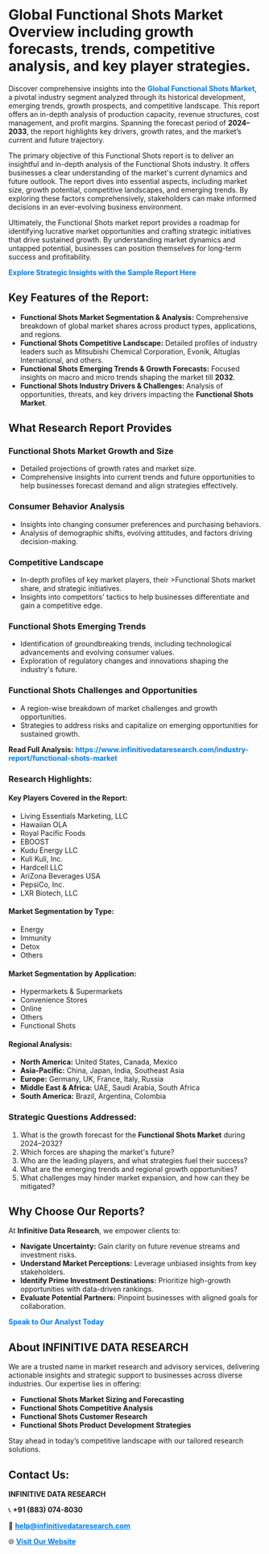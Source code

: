 <h1>Global Functional Shots Market Overview including growth forecasts, trends, competitive analysis, and key player strategies.</h1>
<p>
Discover comprehensive insights into the 
<a href="https://www.infinitivedataresearch.com/industry-report/functional-shots-market" rel="dofollow" style="color: #007BFF; text-decoration: none;"><strong>Global Functional Shots Market</strong></a>, a pivotal industry segment analyzed through its historical development, emerging trends, growth prospects, and competitive landscape. This report offers an in-depth analysis of production capacity, revenue structures, cost management, and profit margins. Spanning the forecast period of <strong>2024–2033</strong>, the report highlights key drivers, growth rates, and the market’s current and future trajectory.
</p>
<p>
The primary objective of this Functional Shots report is to deliver an insightful and in-depth analysis of the Functional Shots industry. It offers businesses a clear understanding of the market's current dynamics and future outlook. The report dives into essential aspects, including market size, growth potential, competitive landscapes, and emerging trends. By exploring these factors comprehensively, stakeholders can make informed decisions in an ever-evolving business environment.
</p>
<p>
Ultimately, the Functional Shots market report provides a roadmap for identifying lucrative market opportunities and crafting strategic initiatives that drive sustained growth. By understanding market dynamics and untapped potential, businesses can position themselves for long-term success and profitability.
</p>
<p>
<a href="https://www.infinitivedataresearch.com/request-sample/reportId=103739" style="color: #007BFF; text-decoration: none;"><strong>Explore Strategic Insights with the Sample Report Here</strong></a>
</p>

<h2>Key Features of the Report:</h2>
<ul>
<li><strong>Functional Shots Market Segmentation & Analysis:</strong> Comprehensive breakdown of global market shares across product types, applications, and regions.</li>
<li><strong>Functional Shots Competitive Landscape:</strong> Detailed profiles of industry leaders such as Mitsubishi Chemical Corporation, Evonik, Altuglas International, and others.</li>
<li><strong>Functional Shots Emerging Trends & Growth Forecasts:</strong> Focused insights on macro and micro trends shaping the market till <strong>2032</strong>.</li>
<li><strong>Functional Shots Industry Drivers & Challenges:</strong> Analysis of opportunities, threats, and key drivers impacting the <strong>Functional Shots Market</strong>.</li>
</ul>

<h2>What Research Report Provides</h2>
<h3>Functional Shots Market Growth and Size</h3>
<ul>
<li>Detailed projections of growth rates and market size.</li>
<li>Comprehensive insights into current trends and future opportunities to help businesses forecast demand and align strategies effectively.</li>
</ul>

<h3>Consumer Behavior Analysis</h3>
<ul>
<li>Insights into changing consumer preferences and purchasing behaviors.</li>
<li>Analysis of demographic shifts, evolving attitudes, and factors driving decision-making.</li>
</ul>

<h3>Competitive Landscape</h3>
<ul>
<li>In-depth profiles of key market players, their >Functional Shots market share, and strategic initiatives.</li>
<li>Insights into competitors' tactics to help businesses differentiate and gain a competitive edge.</li>
</ul>

<h3>Functional Shots Emerging Trends</h3>
<ul>
<li>Identification of groundbreaking trends, including technological advancements and evolving consumer values.</li>
<li>Exploration of regulatory changes and innovations shaping the industry's future.</li>
</ul>

<h3>Functional Shots Challenges and Opportunities</h3>
<ul>
<li>A region-wise breakdown of market challenges and growth opportunities.</li>
<li>Strategies to address risks and capitalize on emerging opportunities for sustained growth.</li>
</ul>
<p><strong>Read Full Analysis:</strong> <a href="https://www.infinitivedataresearch.com/industry-report/functional-shots-market" rel="dofollow" style="color: #007BFF; text-decoration: none;"><strong>https://www.infinitivedataresearch.com/industry-report/functional-shots-market</strong></a></p>
<h3>Research Highlights:</h3>
<h4>Key Players Covered in the Report:</h4>
<ul><li>Living Essentials Marketing, LLC</li><li>Hawaiian OLA</li><li>Royal Pacific Foods</li><li>EBOOST</li><li>Kudu Energy LLC</li><li>Kuli Kuli, Inc.</li><li>Hardcell LLC</li><li>AriZona Beverages USA</li><li>PepsiCo, Inc.</li><li>LXR Biotech, LLC</li></ul>
<h4>Market Segmentation by Type:</h4>
<ul><li>Energy</li><li>Immunity</li><li>Detox</li><li>Others</li></ul>
<h4>Market Segmentation by Application:</h4>
<ul><li>Hypermarkets &amp; Supermarkets</li><li>Convenience Stores</li><li>Online</li><li>Others</li><li>Functional Shots</li></ul>

<h4>Regional Analysis:</h4>
<ul>
<li><strong>North America:</strong> United States, Canada, Mexico</li>
<li><strong>Asia-Pacific:</strong> China, Japan, India, Southeast Asia</li>
<li><strong>Europe:</strong> Germany, UK, France, Italy, Russia</li>
<li><strong>Middle East & Africa:</strong> UAE, Saudi Arabia, South Africa</li>
<li><strong>South America:</strong> Brazil, Argentina, Colombia</li>
</ul>

<h3>Strategic Questions Addressed:</h3>
<ol>
<li>What is the growth forecast for the <strong>Functional Shots Market</strong> during 2024–2032?</li>
<li>Which forces are shaping the market's future?</li>
<li>Who are the leading players, and what strategies fuel their success?</li>
<li>What are the emerging trends and regional growth opportunities?</li>
<li>What challenges may hinder market expansion, and how can they be mitigated?</li>
</ol>

<h2>Why Choose Our Reports?</h2>
<p>At <strong>Infinitive Data Research</strong>, we empower clients to:</p>
<ul>
<li><strong>Navigate Uncertainty:</strong> Gain clarity on future revenue streams and investment risks.</li>
<li><strong>Understand Market Perceptions:</strong> Leverage unbiased insights from key stakeholders.</li>
<li><strong>Identify Prime Investment Destinations:</strong> Prioritize high-growth opportunities with data-driven rankings.</li>
<li><strong>Evaluate Potential Partners:</strong> Pinpoint businesses with aligned goals for collaboration.</li>
</ul>
<p><a href="https://www.infinitivedataresearch.com/industry-report/functional-shots-market" rel="dofollow" style="color: #007BFF; text-decoration: none;"><strong>Speak to Our Analyst Today</strong></a></p>

<h2>About INFINITIVE DATA RESEARCH</h2>
<p>We are a trusted name in market research and advisory services, delivering actionable insights and strategic support to businesses across diverse industries. Our expertise lies in offering:</p>
<ul>
<li><strong>Functional Shots Market Sizing and Forecasting</strong></li>
<li><strong>Functional Shots Competitive Analysis</strong></li>
<li><strong>Functional Shots Customer Research</strong></li>
<li><strong>Functional Shots Product Development Strategies</strong></li>
</ul>
<p>Stay ahead in today’s competitive landscape with our tailored research solutions.</p>

<h2>Contact Us:</h2>
<p><strong>INFINITIVE DATA RESEARCH</strong></p>
<p>📞 <strong>+91 (883) 074-8030</strong></p>
<p>📧 <strong><a href="mailto:help@infinitivedataresearch.com" style="color: #007BFF;">help@infinitivedataresearch.com</a></strong></p>
<p>🌐 <strong><a href="https://www.infinitivedataresearch.com" rel="dofollow" style="color: #007BFF;">Visit Our Website</a></strong></p>